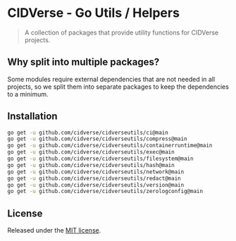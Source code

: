 # CIDVerse - Go Utils / Helpers

> A collection of packages that provide utility functions for CIDVerse projects.

## Why split into multiple packages?

Some modules require external dependencies that are not needed in all projects, so we split them into separate packages to keep the dependencies to a minimum.

## Installation

```bash
go get -u github.com/cidverse/cidverseutils/ci@main
go get -u github.com/cidverse/cidverseutils/compress@main
go get -u github.com/cidverse/cidverseutils/containerruntime@main
go get -u github.com/cidverse/cidverseutils/exec@main
go get -u github.com/cidverse/cidverseutils/filesystem@main
go get -u github.com/cidverse/cidverseutils/hash@main
go get -u github.com/cidverse/cidverseutils/network@main
go get -u github.com/cidverse/cidverseutils/redact@main
go get -u github.com/cidverse/cidverseutils/version@main
go get -u github.com/cidverse/cidverseutils/zerologconfig@main
```

## License

Released under the [MIT license](./LICENSE).
